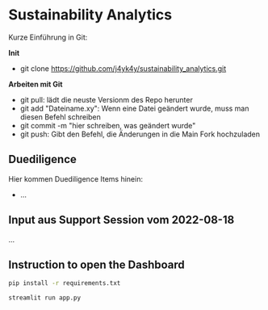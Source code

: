 # Sustainability Analytics

Kurze Einführung in Git:

**Init**

- git clone https://github.com/j4yk4y/sustainability_analytics.git

**Arbeiten mit Git**

- git pull: lädt die neuste Versionm des Repo herunter
- git add "Dateiname.xy": Wenn eine Datei geändert wurde, muss man diesen Befehl schreiben
- git commit -m "hier schreiben, was geändert wurde"
- git push: Gibt den Befehl, die Änderungen in die Main Fork hochzuladen


## Duediligence

Hier kommen Duediligence Items hinein:

- ...

## Input aus Support Session vom 2022-08-18

...

## Instruction to open the Dashboard

```bash
pip install -r requirements.txt
```

```python
streamlit run app.py
```